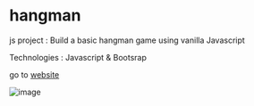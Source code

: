 # hangman
js project : Build a basic hangman game using vanilla Javascript

Technologies : Javascript & Bootsrap

go to [website](https://alain17-web.github.io/hangman/)

![image](https://user-images.githubusercontent.com/60004408/123979093-b47d7080-d9c0-11eb-95bd-7199f2c5a8ca.png)


<!DOCTYPE html>
